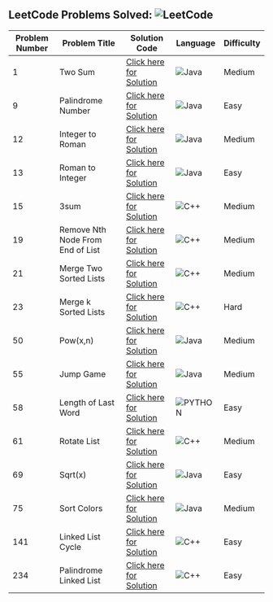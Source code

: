 ## LeetCode Problems Solved: ![LeetCode](https://img.shields.io/badge/LeetCode-000000?style=for-the-badge&logo=LeetCode&logoColor=#d16c06)

|  Problem Number  |  Problem Title  |  Solution Code  |  Language  |  Difficulty  |
|------------------|-----------------|----------------|------------|--------------|
| 1 | Two Sum | <a href="https://github.com/Kumar-laxmi/Competitive_Programming/blob/main/LeetCode/1-LeetCode.java">Click here for Solution</a> | ![Java](https://img.shields.io/badge/Java-ED8B00?style=for-the-badge&logo=java&logoColor=white) | Medium |
| 9 | Palindrome Number | <a href="https://github.com/Kumar-laxmi/Competitive_Programming/blob/main/LeetCode/9-LeetCode.java">Click here for Solution</a> | ![Java](https://img.shields.io/badge/Java-ED8B00?style=for-the-badge&logo=java&logoColor=white) | Easy |
| 12 | Integer to Roman | <a href="https://github.com/Kumar-laxmi/Competitive_Programming/blob/main/LeetCode/12-LeetCode.java">Click here for Solution</a> | ![Java](https://img.shields.io/badge/Java-ED8B00?style=for-the-badge&logo=java&logoColor=white) | Medium |
| 13 | Roman to Integer | <a href="https://github.com/Kumar-laxmi/Competitive_Programming/blob/main/LeetCode/13-LeetCode.java">Click here for Solution</a> | ![Java](https://img.shields.io/badge/Java-ED8B00?style=for-the-badge&logo=java&logoColor=white) | Easy |
| 15 | 3sum | <a href="https://github.com/Kumar-laxmi/Competitive_Programming/blob/main/LeetCode/15-LeetCode.cpp">Click here for Solution</a> | ![C++](https://img.shields.io/badge/c++-%2300599C.svg?style=for-the-badge&logo=c%2B%2B&logoColor=white) | Medium |
| 19 | Remove Nth Node From End of List | <a href="https://github.com/Kumar-laxmi/Competitive_Programming/blob/main/LeetCode/19-LeetCode.cpp">Click here for Solution</a> | ![C++](https://img.shields.io/badge/c++-%2300599C.svg?style=for-the-badge&logo=c%2B%2B&logoColor=white) | Medium |
| 21 | Merge Two Sorted Lists | <a href="https://github.com/Kumar-laxmi/Competitive_Programming/blob/main/LeetCode/21-LeetCode.cpp">Click here for Solution</a> | ![C++](https://img.shields.io/badge/c++-%2300599C.svg?style=for-the-badge&logo=c%2B%2B&logoColor=white) | Medium |
| 23 | Merge k Sorted Lists | <a href="https://github.com/Kumar-laxmi/Competitive_Programming/blob/main/LeetCode/23-LeetCode.cpp">Click here for Solution</a> | ![C++](https://img.shields.io/badge/c++-%2300599C.svg?style=for-the-badge&logo=c%2B%2B&logoColor=white) | Hard |
| 50 | Pow(x,n) | <a href="https://github.com/Kumar-laxmi/Competitive_Programming/blob/main/LeetCode/50-LeetCode.java">Click here for Solution</a> | ![Java](https://img.shields.io/badge/Java-ED8B00?style=for-the-badge&logo=java&logoColor=white) | Medium |
| 55 | Jump Game | <a href="https://github.com/Kumar-laxmi/Competitive_Programming/blob/main/LeetCode/55-LeetCode.java">Click here for Solution</a> | ![Java](https://img.shields.io/badge/Java-ED8B00?style=for-the-badge&logo=java&logoColor=white) | Medium |
| 58 | Length of Last Word | <a href="https://github.com/Kumar-laxmi/Competitive_Programming/blob/main/LeetCode/58-LeetCode.py">Click here for Solution</a> | ![PYTHON](https://img.shields.io/badge/Python-FFD43B?style=for-the-badge&logo=python&logoColor=darkgreen) | Easy |
| 61 | Rotate List | <a href="https://github.com/Kumar-laxmi/Competitive_Programming/blob/main/LeetCode/61-LeetCode.cpp">Click here for Solution</a> | ![C++](https://img.shields.io/badge/c++-%2300599C.svg?style=for-the-badge&logo=c%2B%2B&logoColor=white) | Medium |
| 69 | Sqrt(x) | <a href="https://github.com/Kumar-laxmi/Competitive_Programming/blob/main/LeetCode/69-LeetCode.java">Click here for Solution</a> | ![Java](https://img.shields.io/badge/Java-ED8B00?style=for-the-badge&logo=java&logoColor=white) | Easy |
| 75 | Sort Colors | <a href="https://github.com/Kumar-laxmi/Competitive_Programming/blob/main/LeetCode/75-LeetCode.java">Click here for Solution</a> | ![Java](https://img.shields.io/badge/Java-ED8B00?style=for-the-badge&logo=java&logoColor=white) | Medium |
| 141 | Linked List Cycle | <a href="https://github.com/Kumar-laxmi/Competitive_Programming/blob/main/LeetCode/141-LeetCode.cpp">Click here for Solution</a> | ![C++](https://img.shields.io/badge/c++-%2300599C.svg?style=for-the-badge&logo=c%2B%2B&logoColor=white) | Easy |
| 234 | Palindrome Linked List | <a href="https://github.com/Kumar-laxmi/Competitive_Programming/blob/main/LeetCode/234-LeetCode.cpp">Click here for Solution</a> | ![C++](https://img.shields.io/badge/c++-%2300599C.svg?style=for-the-badge&logo=c%2B%2B&logoColor=white) | Easy |
